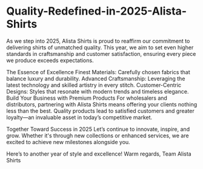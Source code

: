 # Quality-Redefined-in-2025-Alista-Shirts
As we step into 2025, Alista Shirts is proud to reaffirm our commitment to delivering shirts of unmatched quality. This year, we aim to set even higher standards in craftsmanship and customer satisfaction, ensuring every piece we produce exceeds expectations.

The Essence of Excellence
Finest Materials: Carefully chosen fabrics that balance luxury and durability.
Advanced Craftsmanship: Leveraging the latest technology and skilled artistry in every stitch.
Customer-Centric Designs: Styles that resonate with modern trends and timeless elegance.
Build Your Business with Premium Products
For wholesalers and distributors, partnering with Alista Shirts means offering your clients nothing less than the best. Quality products lead to satisfied customers and greater loyalty—an invaluable asset in today’s competitive market.

Together Toward Success in 2025
Let’s continue to innovate, inspire, and grow. Whether it's through new collections or enhanced services, we are excited to achieve new milestones alongside you.

Here’s to another year of style and excellence!
Warm regards,
Team Alista Shirts
